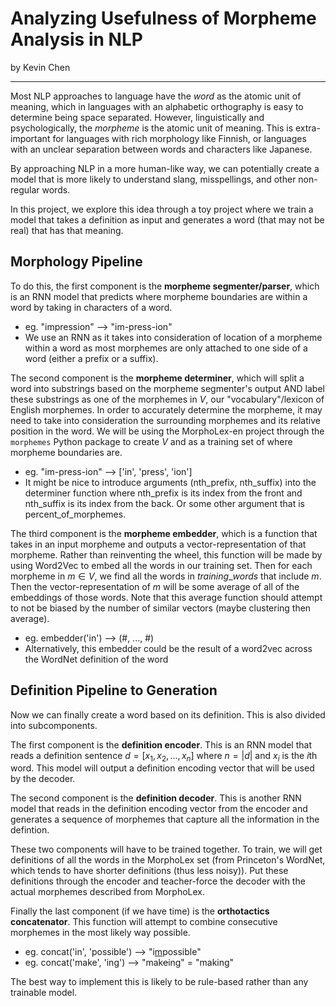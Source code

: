 # Analyzing Usefulness of Morpheme Analysis in NLP

by Kevin Chen

---

Most NLP approaches to language have the *word* as the atomic unit of meaning, which in languages with an alphabetic orthography is easy to determine being space separated. However, linguistically and psychologically, the *morpheme* is the atomic unit of meaning. This is extra-important for languages with rich morphology like Finnish, or languages with an unclear separation between words and characters like Japanese. 

By approaching NLP in a more human-like way, we can potentially create a model that is more likely to understand slang, misspellings, and other non-regular words. 

In this project, we explore this idea through a toy project where we train a model that takes a definition as input and generates a word (that may not be real) that has that meaning.

## Morphology Pipeline

To do this, the first component is the **morpheme segmenter/parser**, which is an RNN model that predicts where morpheme boundaries are within a word by taking in characters of a word.
* eg. "impression" --> "im-press-ion" 
* We use an RNN as it takes into consideration of location of a morpheme within a word as most morphemes are only attached to one side of a word (either a prefix or a suffix).

The second component is the **morpheme determiner**, which will split a word into substrings based on the morpheme segmenter's output AND label these substrings as one of the morphemes in $V$, our "vocabulary"/lexicon of English morphemes. In order to accurately determine the morpheme, it may need to take into consideration the surrounding morphemes and its relative position in the word. We will be using the MorphoLex-en project through the `morphemes` Python package to create $V$ and as a training set of where morpheme boundaries are.
* eg. "im-press-ion" --> ['in', 'press', 'ion']
* It might be nice to introduce arguments (nth_prefix, nth_suffix) into the determiner function where nth_prefix is its index from the front and nth_suffix is its index from the back. Or some other argument that is percent_of_morphemes.

The third component is the **morpheme embedder**, which is a function that takes in an input morpheme and outputs a vector-representation of that morpheme. Rather than reinventing the wheel, this function will be made by using Word2Vec to embed all the words in our training set. Then for each morpheme in $m \in V$, we find all the words in $training\_ words$ that include $m$. Then the vector-representation of $m$ will be some average of all of the embeddings of those words. Note that this average function should attempt to not be biased by the number of similar vectors (maybe clustering then average).
* eg. embedder('in') --> (#, ..., #)
* Alternatively, this embedder could be the result of a word2vec across the WordNet definition of the word

## Definition Pipeline to Generation

Now we can finally create a word based on its definition. This is also divided into subcomponents. 

The first component is the **definition encoder**. This is an RNN model that reads a definition sentence $d = [x_1, x_2, ..., x_n]$ where $n=|d|$ and $x_i$ is the $i$th word. This model will output a definition encoding vector that will be used by the decoder.

The second component is the **definition decoder**. This is another RNN model that reads in the definition encoding vector from the encoder and generates a sequence of morphemes that capture all the information in the defintion. 

These two components will have to be trained together. To train, we will get definitions of all the words in the MorphoLex set (from Princeton's WordNet, which tends to have shorter definitions (thus less noisy)). Put these definitions through the encoder and teacher-force the decoder with the actual morphemes described from MorphoLex.

Finally the last component (if we have time) is the **orthotactics concatenator**. This function will attempt to combine consecutive morphemes in the most likely way possible.
* eg. concat('in', 'possible') --> "i<u>m</u>possible"
* eg. concat('make', 'ing') --> "mak~~e~~ing" = "making"

The best way to implement this is likely to be rule-based rather than any trainable model.